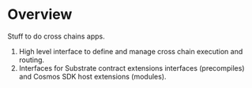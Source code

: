# Overview

Stuff to do cross chains apps. 

1. High level interface to define and manage cross chain execution and routing.
2. Interfaces for Substrate contract extensions interfaces (precompiles) and Cosmos SDK host extensions (modules).